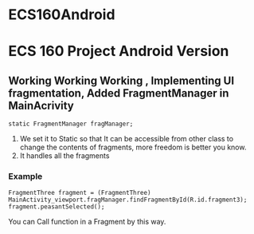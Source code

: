 # ECS160Android
# ECS 160 Project Android Version

## Working Working Working , Implementing UI fragmentation, Added FragmentManager in MainAcrivity

    static FragmentManager fragManager;
    
1. We set it to Static so that It can be accessible from other class to change the contents of fragments, more freedom is better you know.
2. It handles all the fragments

### Example

    FragmentThree fragment = (FragmentThree) MainActivity_viewport.fragManager.findFragmentById(R.id.fragment3);
    fragment.peasantSelected();
You can Call function in a Fragment by this way.
